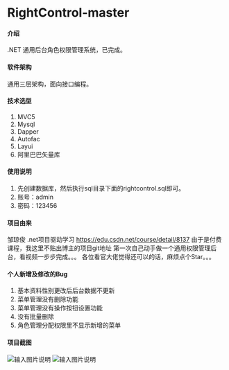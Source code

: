 # RightControl-master

#### 介绍
.NET 通用后台角色权限管理系统，已完成。

#### 软件架构
通用三层架构，面向接口编程。


#### 技术选型

1. MVC5
2. Mysql
3. Dapper
4. Autofac
5. Layui
6. 阿里巴巴矢量库

#### 使用说明

1. 先创建数据库，然后执行sql目录下面的rightcontrol.sql即可。
2. 账号：admin
3. 密码：123456

#### 项目由来
邹琼俊 .net项目驱动学习
https://edu.csdn.net/course/detail/8137
由于是付费课程，我这里不贴出博主的项目git地址
第一次自己动手做一个通用权限管理后台，看视频一步步完成。。。
各位看官大佬觉得还可以的话，麻烦点个Star。。。

#### 个人新增及修改的Bug
1. 基本资料性别更改后后台数据不更新
2. 菜单管理没有删除功能
3. 菜单管理没有操作按钮设置功能	
4. 没有批量删除
5. 角色管理分配权限里不显示新增的菜单

#### 项目截图
![输入图片说明](https://images.gitee.com/uploads/images/2019/0620/133448_cd9a4888_1130037.jpeg "1.jpg")
![输入图片说明](https://images.gitee.com/uploads/images/2019/0620/133502_f04776ed_1130037.png "2.png")